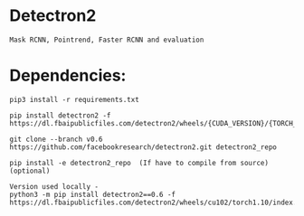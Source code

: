 # Detectron2

    Mask RCNN, Pointrend, Faster RCNN and evaluation
    
    
# Dependencies:
    pip3 install -r requirements.txt
    
    pip install detectron2 -f https://dl.fbaipublicfiles.com/detectron2/wheels/{CUDA_VERSION}/{TORCH_VERSION}/index.html
    
    git clone --branch v0.6 https://github.com/facebookresearch/detectron2.git detectron2_repo
    
    pip install -e detectron2_repo  (If have to compile from source) (optional)
    
    Version used locally - 
    python3 -m pip install detectron2==0.6 -f   https://dl.fbaipublicfiles.com/detectron2/wheels/cu102/torch1.10/index.html
    
    
